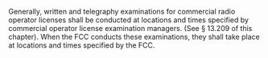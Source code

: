 Generally, written and telegraphy examinations for commercial radio operator licenses shall be conducted at locations and times specified by commercial operator license examination managers. (See § 13.209 of this chapter). When the FCC conducts these examinations, they shall take place at locations and times specified by the FCC.

